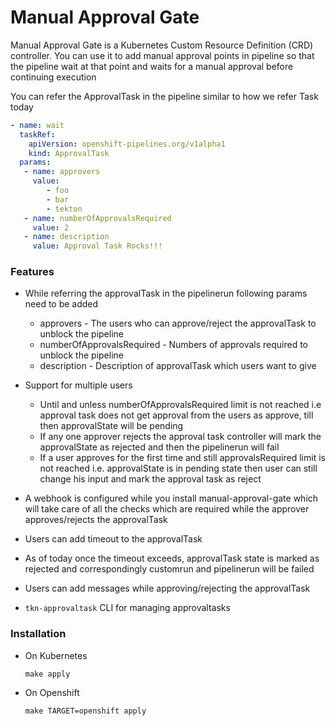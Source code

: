 # Manual Approval Gate

Manual Approval Gate is a Kubernetes Custom Resource Definition (CRD) controller. You can use it to add manual approval points in pipeline so that the pipeline wait at that point and waits for a manual approval before continuing execution

You can refer the ApprovalTask in the pipeline similar to how we refer Task today

```yaml
- name: wait
  taskRef:
    apiVersion: openshift-pipelines.org/v1alpha1
    kind: ApprovalTask
  params:
   - name: approvers
     value:
    	- foo
    	- bar
    	- tekton
   - name: numberOfApprovalsRequired
     value: 2
   - name: description
     value: Approval Task Rocks!!!
```

### Features 

* While referring the approvalTask in the pipelinerun following params need to be added 
  * approvers - The users who can approve/reject the approvalTask to unblock the pipeline 
  * numberOfApprovalsRequired - Numbers of approvals required to unblock the pipeline 
  * description - Description of approvalTask which users want to give
  
* Support for multiple users
  * Until and unless numberOfApprovalsRequired limit is not reached i.e approval task does not get approval from the users as approve, till then approvalState will be pending 
  * If any one approver rejects the approval task controller will mark the approvalState as rejected and then the pipelinerun will fail 
  * If a user approves for the first time and still approvalsRequired limit is not reached i.e. approvalState is in pending state then user can still change his input and mark the approval task as reject
  
* A webhook is configured while you install manual-approval-gate which will take care of all the checks which are required while the approver approves/rejects the approvalTask
* Users can add timeout to the approvalTask
* As of today once the timeout exceeds, approvalTask state is marked as rejected and correspondingly customrun and pipelinerun will be failed
* Users can add messages while approving/rejecting the approvalTask
* `tkn-approvaltask` CLI for managing approvaltasks

### Installation

*  On Kubernetes
    ```
    make apply
    ```
* On Openshift
   ```
   make TARGET=openshift apply
   ```
